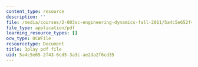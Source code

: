 ```yaml
---
content_type: resource
description: ''
file: /media/courses/2-003sc-engineering-dynamics-fall-2011/5a4c5e652f436cd53a3cae2da2f6cd35_p9DHjoLS3GA.pdf
file_type: application/pdf
learning_resource_types: []
ocw_type: OCWFile
resourcetype: Document
title: 3play pdf file
uid: 5a4c5e65-2f43-6cd5-3a3c-ae2da2f6cd35
---
```

